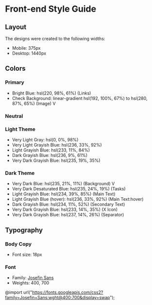 # Front-end Style Guide

## Layout

The designs were created to the following widths:

- Mobile: 375px
- Desktop: 1440px

## Colors

### Primary

- Bright Blue: hsl(220, 98%, 61%) (Links)
- Check Background: linear-gradient hsl(192, 100%, 67%) to hsl(280, 87%, 65%) (Image) V

### Neutral

### Light Theme

- Very Light Gray: hsl(0, 0%, 98%)
- Very Light Grayish Blue: hsl(236, 33%, 92%)
- Light Grayish Blue: hsl(233, 11%, 84%)
- Dark Grayish Blue: hsl(236, 9%, 61%)
- Very Dark Grayish Blue: hsl(235, 19%, 35%)

### Dark Theme

- Very Dark Blue: hsl(235, 21%, 11%) (Background) V
- Very Dark Desaturated Blue: hsl(235, 24%, 19%) (Tasks) 
- Light Grayish Blue: hsl(234, 39%, 85%) (Main Text)
- Light Grayish Blue (hover): hsl(236, 33%, 92%) (Main Text:hover)
- Dark Grayish Blue: hsl(234, 11%, 52%) (Secondary Text)
- Very Dark Grayish Blue: hsl(233, 14%, 35%) (X Icon)
- Very Dark Grayish Blue: hsl(237, 14%, 26%) (Separator)

## Typography

### Body Copy

- Font size: 18px

### Font

- Family: [Josefin Sans](https://fonts.google.com/specimen/Josefin+Sans)
- Weights: 400, 700

@import url("https://fonts.googleapis.com/css2?family=Josefin+Sans:wght@400;700&display=swap");
